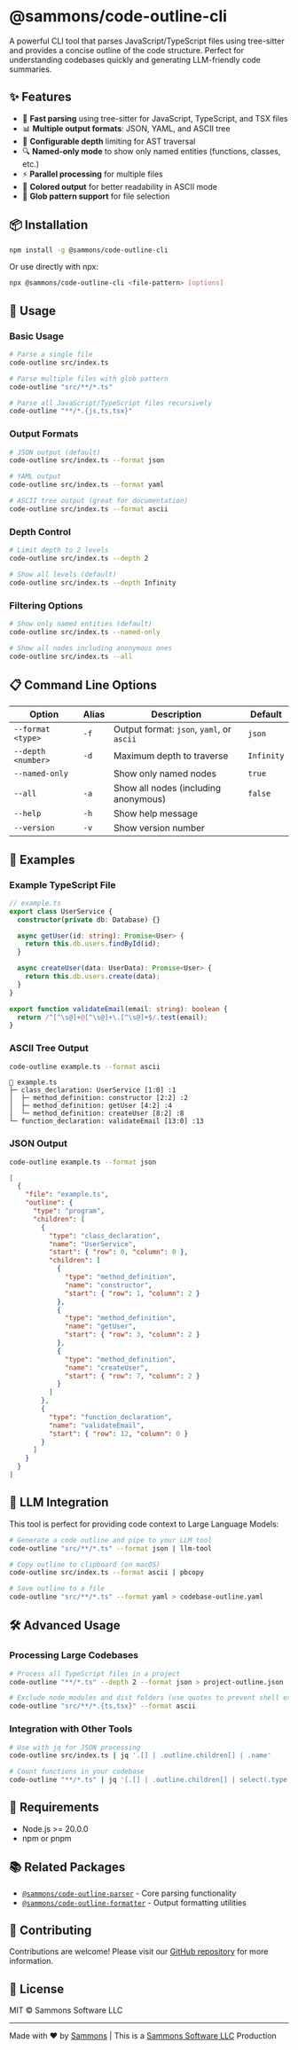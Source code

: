 # @sammons/code-outline-cli

A powerful CLI tool that parses JavaScript/TypeScript files using tree-sitter and provides a concise outline of the code structure. Perfect for understanding codebases quickly and generating LLM-friendly code summaries.

## ✨ Features

- 🚀 **Fast parsing** using tree-sitter for JavaScript, TypeScript, and TSX files
- 📊 **Multiple output formats**: JSON, YAML, and ASCII tree
- 🎯 **Configurable depth** limiting for AST traversal
- 🔍 **Named-only mode** to show only named entities (functions, classes, etc.)
- ⚡ **Parallel processing** for multiple files
- 🎨 **Colored output** for better readability in ASCII mode
- 📁 **Glob pattern support** for file selection

## 📦 Installation

```bash
npm install -g @sammons/code-outline-cli
```

Or use directly with npx:

```bash
npx @sammons/code-outline-cli <file-pattern> [options]
```

## 🚀 Usage

### Basic Usage

```bash
# Parse a single file
code-outline src/index.ts

# Parse multiple files with glob pattern
code-outline "src/**/*.ts"

# Parse all JavaScript/TypeScript files recursively
code-outline "**/*.{js,ts,tsx}"
```

### Output Formats

```bash
# JSON output (default)
code-outline src/index.ts --format json

# YAML output
code-outline src/index.ts --format yaml

# ASCII tree output (great for documentation)
code-outline src/index.ts --format ascii
```

### Depth Control

```bash
# Limit depth to 2 levels
code-outline src/index.ts --depth 2

# Show all levels (default)
code-outline src/index.ts --depth Infinity
```

### Filtering Options

```bash
# Show only named entities (default)
code-outline src/index.ts --named-only

# Show all nodes including anonymous ones
code-outline src/index.ts --all
```

## 📋 Command Line Options

| Option             | Alias | Description                               | Default    |
| ------------------ | ----- | ----------------------------------------- | ---------- |
| `--format <type>`  | `-f`  | Output format: `json`, `yaml`, or `ascii` | `json`     |
| `--depth <number>` | `-d`  | Maximum depth to traverse                 | `Infinity` |
| `--named-only`     |       | Show only named nodes                     | `true`     |
| `--all`            | `-a`  | Show all nodes (including anonymous)      | `false`    |
| `--help`           | `-h`  | Show help message                         |            |
| `--version`        | `-v`  | Show version number                       |            |

## 📖 Examples

### Example TypeScript File

```typescript
// example.ts
export class UserService {
  constructor(private db: Database) {}

  async getUser(id: string): Promise<User> {
    return this.db.users.findById(id);
  }

  async createUser(data: UserData): Promise<User> {
    return this.db.users.create(data);
  }
}

export function validateEmail(email: string): boolean {
  return /^[^\s@]+@[^\s@]+\.[^\s@]+$/.test(email);
}
```

### ASCII Tree Output

```bash
code-outline example.ts --format ascii
```

```
📁 example.ts
├─ class_declaration: UserService [1:0] :1
│  ├─ method_definition: constructor [2:2] :2
│  ├─ method_definition: getUser [4:2] :4
│  └─ method_definition: createUser [8:2] :8
└─ function_declaration: validateEmail [13:0] :13
```

### JSON Output

```bash
code-outline example.ts --format json
```

```json
[
  {
    "file": "example.ts",
    "outline": {
      "type": "program",
      "children": [
        {
          "type": "class_declaration",
          "name": "UserService",
          "start": { "row": 0, "column": 0 },
          "children": [
            {
              "type": "method_definition",
              "name": "constructor",
              "start": { "row": 1, "column": 2 }
            },
            {
              "type": "method_definition",
              "name": "getUser",
              "start": { "row": 3, "column": 2 }
            },
            {
              "type": "method_definition",
              "name": "createUser",
              "start": { "row": 7, "column": 2 }
            }
          ]
        },
        {
          "type": "function_declaration",
          "name": "validateEmail",
          "start": { "row": 12, "column": 0 }
        }
      ]
    }
  }
]
```

## 🤖 LLM Integration

This tool is perfect for providing code context to Large Language Models:

```bash
# Generate a code outline and pipe to your LLM tool
code-outline "src/**/*.ts" --format json | llm-tool

# Copy outline to clipboard (on macOS)
code-outline src/index.ts --format ascii | pbcopy

# Save outline to a file
code-outline "src/**/*.ts" --format yaml > codebase-outline.yaml
```

## 🛠️ Advanced Usage

### Processing Large Codebases

```bash
# Process all TypeScript files in a project
code-outline "**/*.ts" --depth 2 --format json > project-outline.json

# Exclude node_modules and dist folders (use quotes to prevent shell expansion)
code-outline "src/**/*.{ts,tsx}" --format ascii
```

### Integration with Other Tools

```bash
# Use with jq for JSON processing
code-outline src/index.ts | jq '.[] | .outline.children[] | .name'

# Count functions in your codebase
code-outline "**/*.ts" | jq '[.[] | .outline.children[] | select(.type == "function_declaration")] | length'
```

## 🔧 Requirements

- Node.js >= 20.0.0
- npm or pnpm

## 📚 Related Packages

- [`@sammons/code-outline-parser`](https://www.npmjs.com/package/@sammons/code-outline-parser) - Core parsing functionality
- [`@sammons/code-outline-formatter`](https://www.npmjs.com/package/@sammons/code-outline-formatter) - Output formatting utilities

## 🤝 Contributing

Contributions are welcome! Please visit our [GitHub repository](https://github.com/sammons2/code-outline-cli) for more information.

## 📄 License

MIT © Sammons Software LLC

---

Made with ❤️ by [Sammons](https://github.com/sammons2) | This is a [Sammons Software LLC](https://github.com/sammons2) Production
